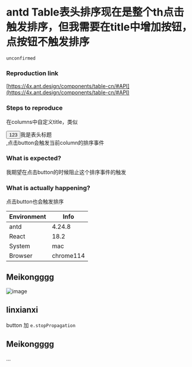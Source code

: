 # antd Table表头排序现在是整个th点击触发排序，但我需要在title中增加按钮，点按钮不触发排序

`unconfirmed`

### Reproduction link

[https://4x.ant.design/components/table-cn/#API](https://4x.ant.design/components/table-cn/#API)

### Steps to reproduce

在columns中自定义title，类似<div><button>123</button>我是表头标题</div>,点击button会触发当前column的排序事件

### What is expected?

我期望在点击button的时候阻止这个排序事件的触发

### What is actually happening?

点击button也会触发排序

| Environment | Info      |
| ----------- | --------- |
| antd        | 4.24.8    |
| React       | 18.2      |
| System      | mac       |
| Browser     | chrome114 |

<!-- generated by ant-design-issue-helper. DO NOT REMOVE -->

## Meikongggg

![image](https://github.com/ant-design/ant-design/assets/32662465/70f92b31-4c5e-4525-8d7e-d3a2a9cbba9d)

## linxianxi

button 加 `e.stopPropagation`

## Meikongggg

...
